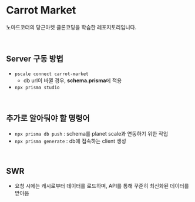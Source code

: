 # Carrot Market

노마드코더의 당근마켓 클론코딩을 학습한 레포지토리입니다.

<br>

## Server 구동 방법

- `pscale connect carrot-market`
  - db url이 바뀔 경우, **schema.prisma**에 적용
- `npx prisma studio`

<br>

## 추가로 알아둬야 할 명령어

- `npx prisma db push` : schema를 planet scale과 연동하기 위한 작업
- `npx prisma generate` : db에 접속하는 client 생성

<br>

## SWR

- 요청 시에는 캐시로부터 데이터를 로드하며, API를 통해 꾸준히 최신화된 데이터를 받아옴
